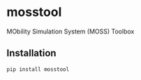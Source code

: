 # mosstool

MObility Simulation System (MOSS) Toolbox

## Installation

```bash
pip install mosstool
```

